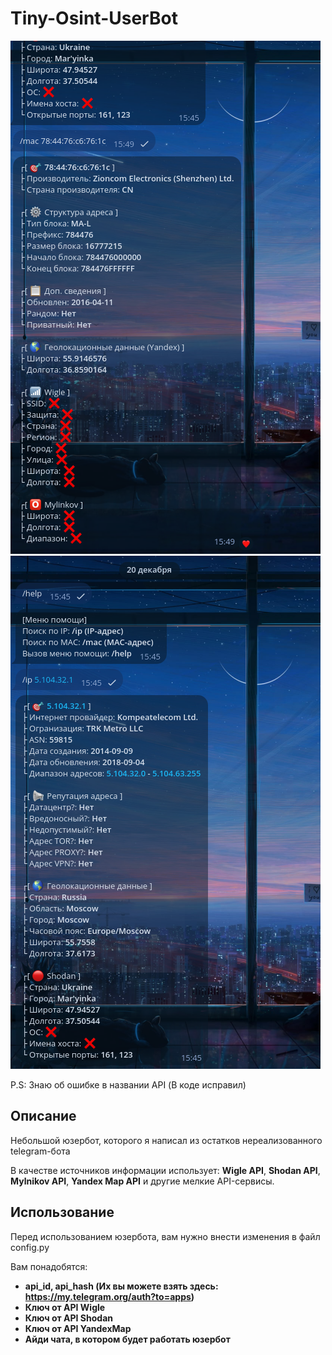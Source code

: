 # Tiny-Osint-UserBot
![alt text](https://github.com/Fsocguy/Tiny-Osint-UserBot/blob/main/screenshots/1.png) ![alt text](https://github.com/Fsocguy/Tiny-Osint-UserBot/blob/main/screenshots/2.png)

P.S: Знаю об ошибке в названии API (В коде исправил)
## Описание
Небольшой юзербот, которого я написал из остатков нереализованного telegram-бота

В качестве источников информации использует: **Wigle API**, **Shodan API**, **Mylnikov API**, **Yandex Map API** и другие мелкие API-сервисы.

## Использование
Перед использованием юзербота, вам нужно внести изменения в файл config.py

Вам понадобятся:

- **api_id, api_hash (Их вы можете взять здесь: https://my.telegram.org/auth?to=apps)**
- **Ключ от API Wigle**
- **Ключ от API Shodan**
- **Ключ от API YandexMap**
- **Айди чата, в котором будет работать юзербот**
